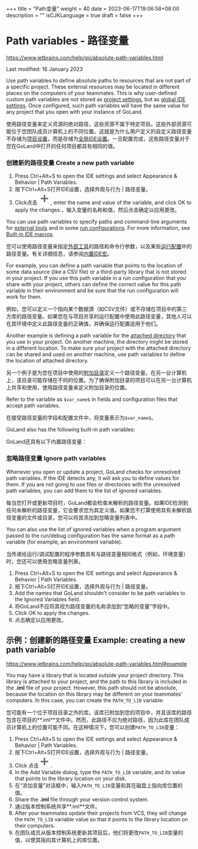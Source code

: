 +++
title = "Path变量"
weight = 40
date = 2023-06-17T19:06:58+08:00
description = ""
isCJKLanguage = true
draft = false
+++
# Path variables﻿ - 路径变量

https://www.jetbrains.com/help/go/absolute-path-variables.html

Last modified: 16 January 2023

Use path variables to define absolute paths to resources that are not part of a specific project. These external resources may be located in different places on the computers of your teammates. This is why user-defined custom path variables are not stored as [project settings](https://www.jetbrains.com/help/go/configure-project-settings.html), but as [global IDE settings](https://www.jetbrains.com/help/go/configuring-project-and-ide-settings.html). Once configured, such path variables will have the same value for any project that you open with your instance of GoLand.

使用路径变量来定义资源的绝对路径，这些资源不属于特定项目。这些外部资源可能位于您团队成员计算机上的不同位置。这就是为什么用户定义的自定义路径变量不存储为[项目设置](https://www.jetbrains.com/help/go/configure-project-settings.html)，而是存储为[全局IDE设置](https://www.jetbrains.com/help/go/configuring-project-and-ide-settings.html)。一旦配置完成，这些路径变量对于您在GoLand中打开的任何项目都具有相同的值。

### 创建新的路径变量 Create a new path variable﻿

1. Press Ctrl+Alt+S to open the IDE settings and select Appearance & Behavior | Path Variables.
2. 按下Ctrl+Alt+S打开IDE设置，选择外观与行为 | 路径变量。
3. Click点击 ![the Add button](PathVariables_img/app.general.add.svg), enter the name and value of the variable, and click OK to apply the changes.，输入变量的名称和值，然后点击确定以应用更改。

You can use path variables to specify paths and command-line arguments for [external tools](https://www.jetbrains.com/help/go/configuring-third-party-tools.html) and in some [run configurations](https://www.jetbrains.com/help/go/run-debug-configuration.html). For more information, see [Built-in IDE macros](https://www.jetbrains.com/help/go/built-in-macros.html).

您可以使用路径变量来指定[外部工具](https://www.jetbrains.com/help/go/configuring-third-party-tools.html)的路径和命令行参数，以及某些[运行配置](https://www.jetbrains.com/help/go/run-debug-configuration.html)中的路径变量。有关详细信息，请参阅[内置IDE宏](https://www.jetbrains.com/help/go/built-in-macros.html)。

For example, you can define a path variable that points to the location of some data source (like a CSV file) or a third-party library that is not stored in your project. If you use this path variable in a run configuration that you share with your project, others can define the correct value for this path variable in their environment and be sure that the run configuration will work for them.

例如，您可以定义一个指向某个数据源（如CSV文件）或不存储在项目中的第三方库的路径变量。如果您在与项目共享的运行配置中使用此路径变量，其他人可以在其环境中定义此路径变量的正确值，并确保运行配置适用于他们。

Another example is defining a path variable for the [attached directory](https://www.jetbrains.com/help/go/working-with-user-files.html) that you use in your project. On another machine, the directory might be stored in a different location. To make sure your project with the attached directory can be shared and used on another machine, use path variables to define the location of attached directory.

另一个例子是为您在项目中使用的[附加目录](https://www.jetbrains.com/help/go/working-with-user-files.html)定义一个路径变量。在另一台计算机上，该目录可能存储在不同的位置。为了确保附加目录的项目可以在另一台计算机上共享和使用，使用路径变量来定义附加目录的位置。

Refer to the variable as `$var_name$` in fields and configuration files that accept path variables.

在接受路径变量的字段和配置文件中，将变量表示为`$var_name$`。

GoLand also has the following built-in path variables:

GoLand还具有以下内置路径变量：



### 忽略路径变量 Ignore path variables﻿

Whenever you open or update a project, GoLand checks for unresolved path variables. If the IDE detects any, it will ask you to define values for them. If you are not going to use files or directories with the unresolved path variables, you can add them to the list of ignored variables.

每当您打开或更新项目时，GoLand都会检查未解析的路径变量。如果IDE检测到任何未解析的路径变量，它会要求您为其定义值。如果您不打算使用具有未解析路径变量的文件或目录，您可以将其添加到忽略变量列表中。

You can also use the list of ignored variables when a program argument passed to the run/debug configuration has the same format as a path variable (for example, an environment variable).

当传递给运行/调试配置的程序参数具有与路径变量相同格式（例如，环境变量）时，您还可以使用忽略变量列表。 

1. Press Ctrl+Alt+S to open the IDE settings and select Appearance & Behavior | Path Variables.
2. 按下Ctrl+Alt+S打开IDE设置，选择外观与行为 | 路径变量。
3. Add the names that GoLand shouldn't consider to be path variables to the Ignored Variables field.
4. 将GoLand不应将其视为路径变量的名称添加到“忽略的变量”字段中。
5. Click OK to apply the changes.
6. 点击确定以应用更改。

## 示例：创建新的路径变量 Example: creating a new path variable﻿

https://www.jetbrains.com/help/go/absolute-path-variables.html#example

You may have a library that is located outside your project directory. This library is attached to your project, and the path to this library is included in the **.iml** file of your project. However, this path should not be absolute, because the location on this library may be different on your teammates' computers. In this case, you can create the `PATH_TO_LIB` variable:

您可能有一个位于项目目录之外的库。该库已附加到您的项目中，并且该库的路径包含在项目的**.iml**文件中。然而，此路径不应为绝对路径，因为此库在团队成员计算机上的位置可能不同。在这种情况下，您可以创建`PATH_TO_LIB`变量： 

1. Press Ctrl+Alt+S to open the IDE settings and select Appearance & Behavior | Path Variables.
2. 按下Ctrl+Alt+S打开IDE设置，选择外观与行为 | 路径变量。
3. Click 点击![the Add button](PathVariables_img/app.general.add.svg).
4. In the Add Variable dialog, type the `PATH_TO_LIB` variable, and its value that points to the library location on your disk.
5. 在“添加变量”对话框中，输入`PATH_TO_LIB`变量和其在磁盘上指向库位置的值。
6. Share the **.iml** file through your version control system.
7. 通过版本控制系统共享**.iml**文件。
8. After your teammates update their projects from VCS, they will change the `PATH_TO_LIB` variable value so that it points to the library location on their computers.
9. 在团队成员从版本控制系统更新其项目后，他们将更改`PATH_TO_LIB`变量的值，以使其指向其计算机上的库位置。